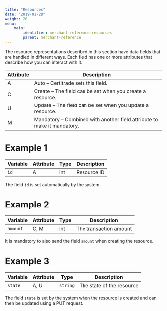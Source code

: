 ```yaml
---
title: "Resources"
date: "2019-01-28"
weight: 20
menu: 
    main:
        identifier: merchant-reference-resources
        parent: merchant-reference
---
```

The resource representations described in this section have data fields that are handled in different ways. Each field has one or more attributes that describe how you can interact with it.

| Attribute | Description |
|----|----|
| A | Auto – Certitrade sets this field. |
| C | Create – The field can be set when you create a resource. |
| U | Update – The field can be set when you update a resource. |
| M | Mandatory – Combined with another field attribute to make it mandatory. |

# Example 1

| Variable | Attribute | Type | Description |
|----------|-----------|------|-------------|
| `id`     | A         | int  | Resource ID |

The field `id` is set automatically by the system.

# Example 2

| Variable | Attribute | Type | Description            |
|----------|-----------|------|------------------------|
| `amount` | C, M      | int  | The transaction amount |

It is mandatory to also send the field `amount` when creating the resource.

# Example 3

| Variable | Attribute | Type   | Description               |
|----------|-----------|--------|---------------------------|
| `state`  | A, U      | `string` | The state of the resource |

The field `state` is set by the system when the resource is created and can then be updated using a PUT request.